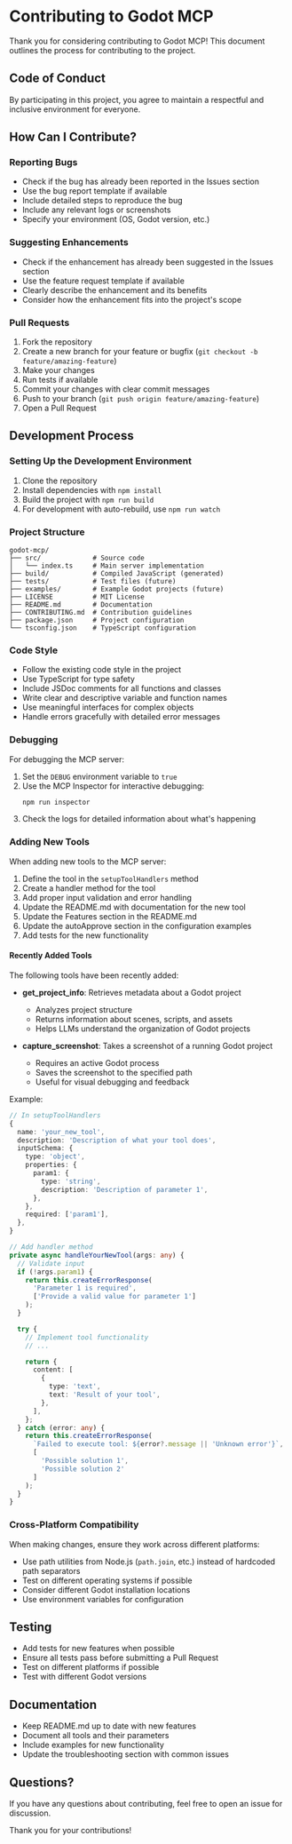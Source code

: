 # Contributing to Godot MCP

Thank you for considering contributing to Godot MCP! This document outlines the process for contributing to the project.

## Code of Conduct

By participating in this project, you agree to maintain a respectful and inclusive environment for everyone.

## How Can I Contribute?

### Reporting Bugs

- Check if the bug has already been reported in the Issues section
- Use the bug report template if available
- Include detailed steps to reproduce the bug
- Include any relevant logs or screenshots
- Specify your environment (OS, Godot version, etc.)

### Suggesting Enhancements

- Check if the enhancement has already been suggested in the Issues section
- Use the feature request template if available
- Clearly describe the enhancement and its benefits
- Consider how the enhancement fits into the project's scope

### Pull Requests

1. Fork the repository
2. Create a new branch for your feature or bugfix (`git checkout -b feature/amazing-feature`)
3. Make your changes
4. Run tests if available
5. Commit your changes with clear commit messages
6. Push to your branch (`git push origin feature/amazing-feature`)
7. Open a Pull Request

## Development Process

### Setting Up the Development Environment

1. Clone the repository
2. Install dependencies with `npm install`
3. Build the project with `npm run build`
4. For development with auto-rebuild, use `npm run watch`

### Project Structure

```
godot-mcp/
├── src/             # Source code
│   └── index.ts     # Main server implementation
├── build/           # Compiled JavaScript (generated)
├── tests/           # Test files (future)
├── examples/        # Example Godot projects (future)
├── LICENSE          # MIT License
├── README.md        # Documentation
├── CONTRIBUTING.md  # Contribution guidelines
├── package.json     # Project configuration
└── tsconfig.json    # TypeScript configuration
```

### Code Style

- Follow the existing code style in the project
- Use TypeScript for type safety
- Include JSDoc comments for all functions and classes
- Write clear and descriptive variable and function names
- Use meaningful interfaces for complex objects
- Handle errors gracefully with detailed error messages

### Debugging

For debugging the MCP server:

1. Set the `DEBUG` environment variable to `true`
2. Use the MCP Inspector for interactive debugging:
   ```bash
   npm run inspector
   ```
3. Check the logs for detailed information about what's happening

### Adding New Tools

When adding new tools to the MCP server:

1. Define the tool in the `setupToolHandlers` method
2. Create a handler method for the tool
3. Add proper input validation and error handling
4. Update the README.md with documentation for the new tool
5. Update the Features section in the README.md
6. Update the autoApprove section in the configuration examples
7. Add tests for the new functionality

#### Recently Added Tools

The following tools have been recently added:

- **get_project_info**: Retrieves metadata about a Godot project
  - Analyzes project structure
  - Returns information about scenes, scripts, and assets
  - Helps LLMs understand the organization of Godot projects
  
- **capture_screenshot**: Takes a screenshot of a running Godot project
  - Requires an active Godot process
  - Saves the screenshot to the specified path
  - Useful for visual debugging and feedback

Example:

```typescript
// In setupToolHandlers
{
  name: 'your_new_tool',
  description: 'Description of what your tool does',
  inputSchema: {
    type: 'object',
    properties: {
      param1: {
        type: 'string',
        description: 'Description of parameter 1',
      },
    },
    required: ['param1'],
  },
}

// Add handler method
private async handleYourNewTool(args: any) {
  // Validate input
  if (!args.param1) {
    return this.createErrorResponse(
      'Parameter 1 is required',
      ['Provide a valid value for parameter 1']
    );
  }

  try {
    // Implement tool functionality
    // ...

    return {
      content: [
        {
          type: 'text',
          text: 'Result of your tool',
        },
      ],
    };
  } catch (error: any) {
    return this.createErrorResponse(
      `Failed to execute tool: ${error?.message || 'Unknown error'}`,
      [
        'Possible solution 1',
        'Possible solution 2'
      ]
    );
  }
}
```

### Cross-Platform Compatibility

When making changes, ensure they work across different platforms:

- Use path utilities from Node.js (`path.join`, etc.) instead of hardcoded path separators
- Test on different operating systems if possible
- Consider different Godot installation locations
- Use environment variables for configuration

## Testing

- Add tests for new features when possible
- Ensure all tests pass before submitting a Pull Request
- Test on different platforms if possible
- Test with different Godot versions

## Documentation

- Keep README.md up to date with new features
- Document all tools and their parameters
- Include examples for new functionality
- Update the troubleshooting section with common issues

## Questions?

If you have any questions about contributing, feel free to open an issue for discussion.

Thank you for your contributions!
